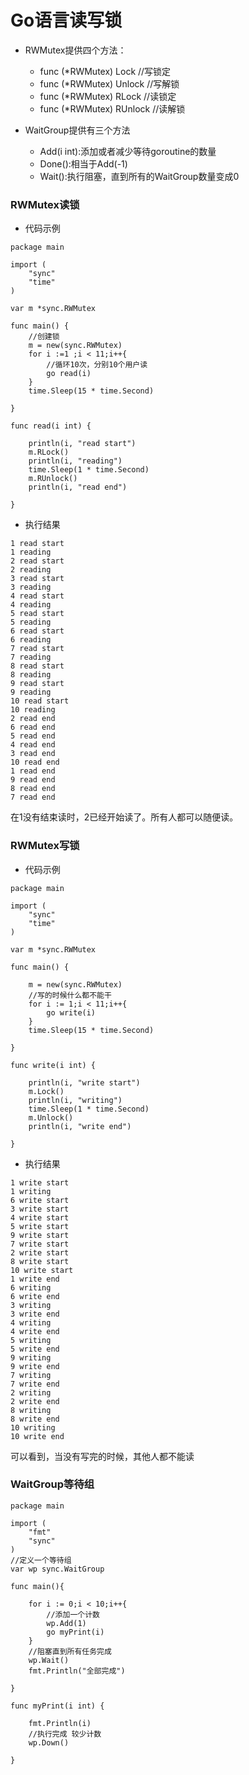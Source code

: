 # Go语言读写锁

- RWMutex提供四个方法：
    - func (*RWMutex) Lock //写锁定
    - func (*RWMutex) Unlock //写解锁
    - func (*RWMutex) RLock //读锁定
    - func (*RWMutex) RUnlock //读解锁

- WaitGroup提供有三个方法
	- Add(i int):添加或者减少等待goroutine的数量
	- Done():相当于Add(-1)
	- Wait():执行阻塞，直到所有的WaitGroup数量变成0

### RWMutex读锁
- 代码示例
````
package main

import (
	"sync"
	"time"
)

var m *sync.RWMutex

func main() {
    //创建锁
	m = new(sync.RWMutex)
	for i :=1 ;i < 11;i++{
        //循环10次，分别10个用户读
		go read(i)
	}
	time.Sleep(15 * time.Second)

}

func read(i int) {

	println(i, "read start")
	m.RLock()
	println(i, "reading")
	time.Sleep(1 * time.Second)
	m.RUnlock()
	println(i, "read end")

}
````
- 执行结果
````
1 read start
1 reading
2 read start
2 reading
3 read start
3 reading
4 read start
4 reading
5 read start
5 reading
6 read start
6 reading
7 read start
7 reading
8 read start
8 reading
9 read start
9 reading
10 read start
10 reading
2 read end
6 read end
5 read end
4 read end
3 read end
10 read end
1 read end
9 read end
8 read end
7 read end
````

  在1没有结束读时，2已经开始读了。所有人都可以随便读。

### RWMutex写锁
- 代码示例
````
package main

import (
	"sync"
	"time"
)

var m *sync.RWMutex

func main() {

	m = new(sync.RWMutex)
	//写的时候什么都不能干
	for i := 1;i < 11;i++{
		go write(i)
	}
	time.Sleep(15 * time.Second)

}

func write(i int) {

	println(i, "write start")
	m.Lock()
	println(i, "writing")
	time.Sleep(1 * time.Second)
	m.Unlock()
	println(i, "write end")

}
````
- 执行结果
````
1 write start
1 writing
6 write start
3 write start
4 write start
5 write start
9 write start
7 write start
2 write start
8 write start
10 write start
1 write end
6 writing
6 write end
3 writing
3 write end
4 writing
4 write end
5 writing
5 write end
9 writing
9 write end
7 writing
7 write end
2 writing
2 write end
8 writing
8 write end
10 writing
10 write end
````
  可以看到，当没有写完的时候，其他人都不能读

### WaitGroup等待组

````
package main

import (
    "fmt"
    "sync"
)
//定义一个等待组
var wp sync.WaitGroup 

func main(){
	
	for i := 0;i < 10;i++{
		//添加一个计数
		wp.Add(1) 
		go myPrint(i)
	}
    //阻塞直到所有任务完成
    wp.Wait() 
    fmt.Println("全部完成")

}

func myPrint(i int) {

	fmt.Println(i)
	//执行完成 较少计数
	wp.Down()

}
````